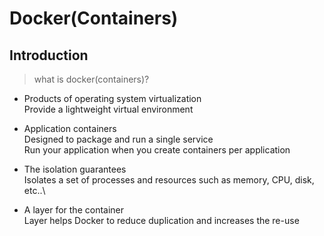 # Docker(Containers)

## Introduction
> what is docker(containers)?
- Products of operating system virtualization\
Provide a lightweight virtual environment


- Application containers\
Designed to package and run a single service\
Run your application when you create containers per application

- The isolation guarantees\
Isolates a set of processes and resources such as memory, CPU, disk, etc..\

- A layer for the container\
Layer helps Docker to reduce duplication and increases the re-use


